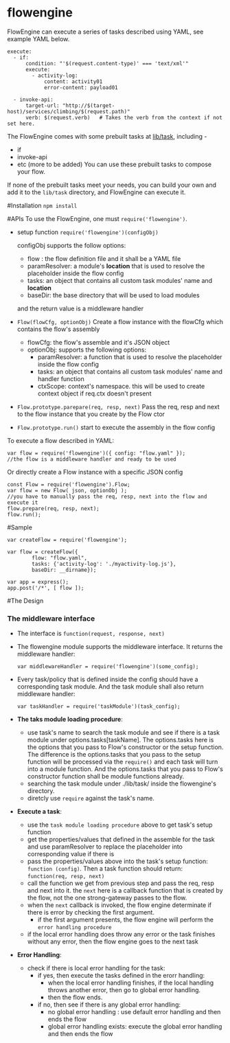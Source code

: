# flowengine

FlowEngine can execute a series of tasks described using YAML, see example YAML below.

```
execute:
  - if:
      condition: "'$(request.content-type)' === 'text/xml'"
      execute:
        - activity-log:
            content: activity01
            error-content: payload01

  - invoke-api:
      target-url: "http://$(target-host)/services/climbing/$(request.path)"
      verb: $(request.verb)   # Takes the verb from the context if not set here.
```

The FlowEngine comes with some prebuilt tasks at [lib/task](lib/task), including -
- if
- invoke-api
- etc (more to be added)
You can use these prebuilt tasks to compose your flow.

If none of the prebuilt tasks meet your needs, you can build your own and
add it to the `lib/task` directory, and FlowEngine can execute it.

#Installation
`npm install`

#APIs
To use the FlowEngine, one must `require('flowengine')`.

- setup function `require('flowengine')(configObj)`
  
  configObj supports the follow options:
  - flow : the flow definition file and it shall be a YAML file
  - paramResolver: a module's **location** that is used to resolve the placeholder inside the flow config
  - tasks: an object that contains all custom task modules' name and **location**
  - baseDir: the base directory that will be used to load modules

  and the return value is a middleware handler
  
- `Flow(flowCfg, optionObj)`
  Create a flow instance with the flowCfg which contains the flow's assembly
  - flowCfg: the flow's assemble and it's JSON object
  - optionObj: supports the following options:
    - paramResolver: a function that is used to resolve the placeholder inside the flow config
    - tasks: an object that contains all custom task modules' name and handler function
    - ctxScope: context's namespace. this will be used to create context object if req.ctx doesn't present

- `Flow.prototype.parepare(req, resp, next)`
   Pass the req, resp and next to the flow instance that you create by the Flow ctor

- `Flow.prototype.run()`
   start to execute the assembly in the flow config

To execute a flow described in YAML:

```
var flow = require('flowengine')({ config: "flow.yaml" });
//the flow is a middleware handler and ready to be used

```

Or directly create a Flow instance with a specific JSON config
```
const Flow = require('flowengine').Flow;
var flow = new Flow( json, optionObj );
//you have to manually pass the req, resp, next into the flow and execute it
flow.prepare(req, resp, next);
flow.run();
```

#Sample

```
var createFlow = require('flowengine');

var flow = createFlow({
        flow: "flow.yaml",
        tasks: {'activity-log': './myactivity-log.js'},
        baseDir: __dirname});
         
var app = express();
app.post('/*', [ flow ]);
```

#The Design
### The middleware interface
- The interface is `function(request, response, next)`
- The flowengine module supports the middleware interface. It returns the middleware handler:

  ```
  var middlewareHandler = require('flowengine')(some_config);
  ```

- Every task/policy that is defined inside the config should have a corresponding task module. And the task module shall also return middleware handler:

  ```
  var taskHandler = require('taskModule')(task_config);
  ```
- **The taks module loading procedure**:
  - use task's name to search the task module and see if there is a task module under options.tasks[taskName].
    The options.tasks here is the options that you pass to Flow's constructor or the setup function.
    The difference is the options.tasks that you pass to the setup function will be processed via the `require()` and each task will turn into a module function. And the options.tasks that you pass to Flow's constructor function shall be module functions already.
  - searching the task module under ./lib/task/ inside the flowengine's directory.
  - diretcly use `require` against the task's name.

- **Execute a task**:
  - use the `task module loading procedure` above to get task's setup function
  - get the properties/values that defined in the assemble for the task and use paramResolver to replace the placeholder into corresponding value if there is
  - pass the properties/values above into the task's setup function: `function (config)`. Then a task function should return: `function(req, resp, next)`
  - call the function we get from previous step and pass the req, resp and next into it. the `next` here is a callback function that is created by the flow, not the one strong-gateway passes to the flow.
  - when the `next` callback is invoked, the flow engine determinate if there is error by checking the first argument.
    - if the first argument presents, the flow engine will perform the `error handling procedure`
  - if the local error handling does throw any error or the task finishes without any error, then the flow engine goes to the next task

- **Error Handling**:
  - check if there is local error handling for the task:
    - if yes, then execute the tasks defined in the erorr handling:
      - when the local error handling finishes, if the local handling throws another error, then go to global error handling.
      - then the flow ends.
    - if no, then see if there is any global error handling:
      - no global error handling : use default error handling and then ends the flow
      - global error handling exists: execute the global error handling and then ends the flow

